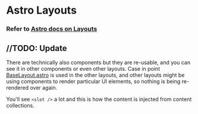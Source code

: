 # Astro Layouts

### Refer to [Astro docs on Layouts ](https://docs.astro.build/en/basics/layouts/)
//TODO: Update
---

There are technically also components but they are re-usable, and you can see it in other components or even other layouts. Case in point [BaseLayout.astro](layouts/BaseLayout.astro) is used in the other layouts, and other layouts might be using components to render particular UI elements, so nothing is being re-rendered over again.

You'll see `<slot />` a lot and this is how the content is injected from content collections.
